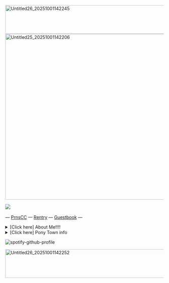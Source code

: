 <img width="746" height="91" alt="Untitled26_20251001142245" src="https://github.com/user-attachments/assets/2a043213-5561-420f-b061-4e6ab6350e50" />

<img width="774" height="526" alt="Untitled25_20251001142206" src="https://github.com/user-attachments/assets/787d8314-388b-48a2-a787-6bd81ac17469" />




  ‎![](https://komarev.com/ghpvc/?username=jaxtoy&color=4D6A75&style=flat&label=VERY+REAL+FANS&base=476)

— [PrnsCC](https://pronouns.cc/lapislazuIi) — [Rentry](https://rentry.co/jaxful) — [Guestbook](https://jaxtoy.atabook.org) —

<details>
    <summary>[Click here] About Me!!!!</summary>
    Hey I'm Lapis/Michael/Jax
  I'm 15 and I'm fictionkin+otherkin
  I really love making ponies on ponytown and I've been playing since 2021

  If I follow you it's because I like your pony
</details>  <details>
    <summary>[Click here] Pony Town info </summary>
    🟢 = You can talk to me
  
  ⛔ = May be busy/not in the mood to talk
  
  🌙= offtab/busy 
  
  I like C+H but most of the time I'm with friends and I'm too shy to approach others. 
  
  I have cover discomfort please don't cover me, otherwise anything is fine.
  
  You'll always find me around the TADC/Glitch Productions area, if not then idk what I'm doing
</details>

![spotify-github-profile](https://spotify-github-profile.kittinanx.com/api/view?uid=31pckevxz6pumgh53wq6n6mop6t4&cover_image=true&theme=natemoo-re&show_offline=false&background_color=121212&interchange=false&bar_color=bc80cf&bar_color_cover=false)



<img width="746" height="91" alt="Untitled26_20251001142252" src="https://github.com/user-attachments/assets/79aee3ac-065b-4e35-9e03-3a1a3af93093" />
